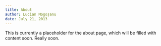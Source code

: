 ```yaml
---
title: About
author: Lucian Mogoșanu
date: July 21, 2013
---
```


This is currently a placeholder for the about page, which will be filled with
content soon. Really soon.
